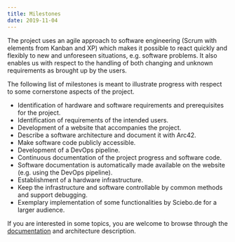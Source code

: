 ```yaml
---
title: Milestones
date: 2019-11-04
---
```


The project uses an agile approach to software engineering (Scrum with elements from Kanban and XP) which makes it possible to react quickly and flexibly to new and unforeseen situations, e.g. software problems. It also enables us with respect to the handling of both changing and unknown requirements as brought up by the users.

<!--more-->

The following list of milestones is meant to illustrate progress with respect to some cornerstone aspects of the project.

<ul class="milestones milestones-bordered">
  <li>
    <i class="milestone-success glyphicon glyphicon-ok"> </i>
    Identification of hardware and software requirements and prerequisites for the project.
  </li>
  <li>
    <i class="milestone-success glyphicon glyphicon-ok"> </i>
    Identification of requirements of the intended users.
  </li>
  <li>
    <i class="milestone-success glyphicon glyphicon-ok"> </i>
    Development of a website that accompanies the project.
  </li>
  <li>
    <i class="milestone-info glyphicon glyphicon-arrow-right"> </i>
    Describe a software architecture and document it with Arc42.
  </li>
  <li>
    <i class="milestone-primary glyphicon glyphicon-arrow-right"> </i>
    Make software code publicly accessible.
  </li>
  <li>
    <i class="milestone-info glyphicon glyphicon-arrow-right"> </i>
    Development of a DevOps pipeline.
  <li>
    <i class="milestone-primary glyphicon glyphicon-paperclip"></i>
    Continuous documentation of the project progress and software code.
  </li>
  <li>
    <i class="milestone-info glyphicon glyphicon-wrench"> </i>
    Software documentation is automatically made available on the website (e.g. using the DevOps pipeline).
  </li>
  <li>
    <i class="milestone-info fa fa-road"> </i>
    Establishment of a hardware infrastructure.
  </li>
  <li>
    <i class="milestone-warning glyphicon glyphicon-stats"> </i>
    Keep the infrastructure and software controllable by common methods and support debugging.
  </li>
  <li>
    <i class="milestone-warning fas fa-users"> </i>
    Exemplary implementation of some functionalities by Sciebo.de for a larger audience.
  </li><!--
  <li>
    <i class="milestone-error fas fa-times"> </i>
    Lorem ipsum dolor sit amet, consectetur adipiscing elit...
  </li>-->
</ul>

If you are interested in some topics, you are welcome to browse through the [documentation](/doc/) and architecture description.
